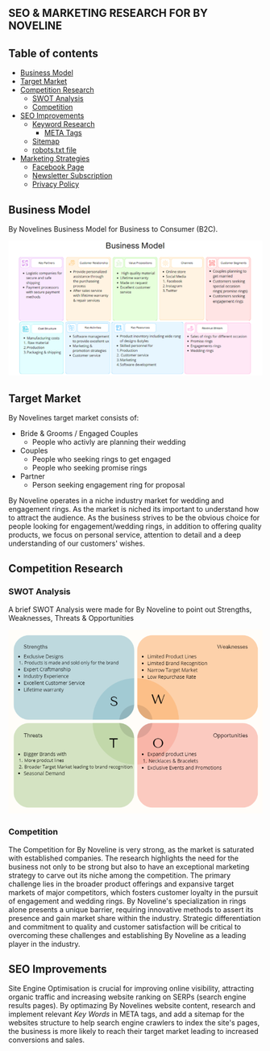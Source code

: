 ## SEO & MARKETING RESEARCH FOR BY NOVELINE

## Table of contents

- [Business Model](#business-model)
- [Target Market](#target-market)
- [Competition Research](#competition-research)
  - [SWOT Analysis](#swot-analysis)
  - [Competition](#competition)
- [SEO Improvements](#seo-improvements)
  - [Keyword Research](#keyword-research)
    - [META Tags](#meta-tags)
  - [Sitemap](#sitemap)
  - [robots.txt file](#robots.txt-file)
- [Marketing Strategies](#marketing-strategies)
  - [Facebook Page](#facebook-page)
  - [Newsletter Subscription](#newsletter-subscription)
  - [Privacy Policy](#privacy-policy)

## Business Model
By Novelines Business Model for Business to Consumer (B2C).

![Business model](docs/readme-img/bn-business-model.png)

## Target Market

By Novelines target market consists of:
* Bride & Grooms / Engaged Couples
  * People who activly are planning their wedding
* Couples
  * People who seeking rings to get engaged
  * People who seeking promise rings
* Partner
  * Person seeking engagement ring for proposal

By Noveline operates in a niche industry market for wedding and engagement rings. As the market is niched its important to understand how to attract the audience. As the business strives to be the obvious choice for people looking for engagement/wedding rings, in addition to offering quality products, we focus on personal service, attention to detail and a deep understanding of our customers' wishes.

## Competition Research

### SWOT Analysis
A brief SWOT Analysis were made for By Noveline to point out Strengths, Weaknesses, Threats & Opportunities

![Swot](docs/readme-img/bn-swot.png)

### Competition

The Competition for By Noveline is very strong, as the market is saturated with established companies. The research highlights the need for the business not only to be strong but also to have an exceptional marketing strategy to carve out its niche among the competition. The primary challenge lies in the broader product offerings and expansive target markets of major competitors, which fosters customer loyalty in the pursuit of engagement and wedding rings. By Noveline's specialization in rings alone presents a unique barrier, requiring innovative methods to assert its presence and gain market share within the industry. Strategic differentiation and commitment to quality and customer satisfaction will be critical to overcoming these challenges and establishing By Noveline as a leading player in the industry.

## SEO Improvements

Site Engine Optimisation is crucial for improving online visibility, attracting organic traffic and increasing website ranking on SERPs (search engine results pages). By optimazing By Novelines website content, research and implement relevant *Key Words* in META tags, and add a sitemap for the websites structure to help search engine crawlers to index the site's pages, the business is more likely to reach their target market leading to increased conversions and sales.

